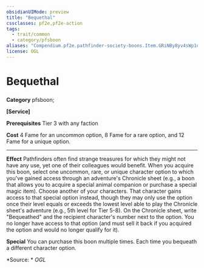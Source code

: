 ```yaml
---
obsidianUIMode: preview
title: "Bequethal"
cssclasses: pf2e,pf2e-action
tags:
  - trait/common
  - category/pfsboon
aliases: "Compendium.pf2e.pathfinder-society-boons.Item.GRiNBy8yv4sWp1ua"
license: OGL
---
```

# Bequethal

### 

**Category** pfsboon; 




**\[Service\]**

**Prerequisites** Tier 3 with any faction

**Cost** 4 Fame for an uncommon option, 8 Fame for a rare option, and 12 Fame for a unique option.

* * *

**Effect** Pathfinders often find strange treasures for which they might not have any use, yet one of their colleagues would benefit. When you acquire this boon, select one uncommon, rare, or unique character option to which you've gained access through an adventure's Chronicle sheet (e.g., a boon that allows you to acquire a special animal companion or purchase a special magic item). Choose another of your characters. That character gains access to that special option instead, though they may only use the option once their level equals or exceeds the lowest level able to play the Chronicle sheet's adventure (e.g., 5th level for Tier 5-8). On the Chronicle sheet, write "Bequeathed" and the recipient character's number next to the option. You no longer have access to that option (and must sell it back if you acquired the option and would no longer qualify for it).

**Special** You can purchase this boon multiple times. Each time you bequeath a different character option.

*Source: *
*OGL*